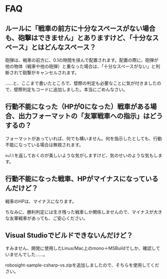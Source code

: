 # FAQ

## ルールに「戦車の前方に十分なスペースがない場合も、砲撃はできません」とありますけど、「十分なスペース」とはどんなスペース？

砲弾は、戦車の前方に、0.1の隙間を挟んで配置されます。配置の際に、砲弾が他の物体（戦車や他の砲弾）と重なった場合は、「十分なスペースがない」と判断されて砲撃がキャンセルされます。

……と、ここまで書いたところで、壁際の判定も必要なことに気が付きましたので、壁際判定もコードに追加しました。本当にごめんなさい。

## 行動不能になった（HPが0になった）戦車がある場合、出力フォーマットの「友軍戦車への指示」はどうするの？

フォーマットがあっていれば、何でも構いません。何を指示したとしても、行動不能になっている場合は無視されます。

`null`を返しておくのが美しいような気がしますけど、気のせいのような気もします。

## 行動不能になった戦車、HPがマイナスになっているんだけど？

戦車のHPは、マイナスになります。

ちなみに、勝利判定には生き残った戦車しか関係しませんので、マイナスが大きな友軍戦車があっても、ご安心ください。

## Visual Studioでビルドできないんだけど？

すみません、開発に使用したLinux/Mac上のmono＋MSBuildでしか、確認していませんでした……。

robosight-sample-csharp-vs.zipを追加しましたので、そちらを使用してください。
